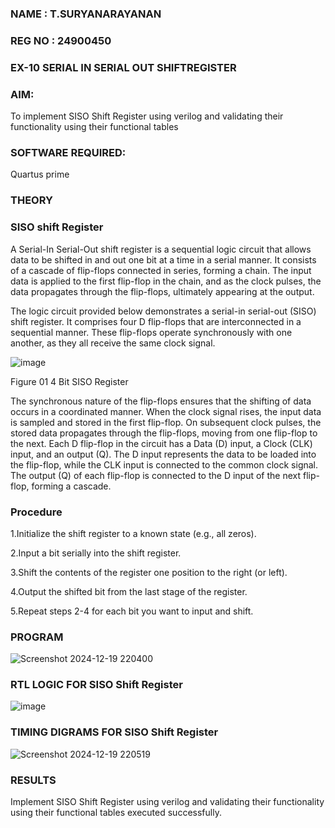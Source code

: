 ### NAME : T.SURYANARAYANAN
### REG NO : 24900450
### EX-10 SERIAL IN SERIAL OUT SHIFTREGISTER

### AIM:

To implement  SISO Shift Register using verilog and validating their functionality using their functional tables

### SOFTWARE REQUIRED:

Quartus prime

### THEORY

### SISO shift Register

A Serial-In Serial-Out shift register is a sequential logic circuit that allows data to be shifted in and out one bit at a time in a serial manner. It consists of a cascade of flip-flops connected in series, forming a chain. The input data is applied to the first flip-flop in the chain, and as the clock pulses, the data propagates through the flip-flops, ultimately appearing at the output.

The logic circuit provided below demonstrates a serial-in serial-out (SISO) shift register. It comprises four D flip-flops that are interconnected in a sequential manner. These flip-flops operate synchronously with one another, as they all receive the same clock signal.

![image](https://github.com/naavaneetha/SERIAL-IN-SERIAL-OUT-SHIFTREGISTER/assets/154305477/e81c4072-37f9-46c6-8145-566764b74c3a)

Figure 01 4 Bit SISO Register

The synchronous nature of the flip-flops ensures that the shifting of data occurs in a coordinated manner. When the clock signal rises, the input data is sampled and stored in the first flip-flop. On subsequent clock pulses, the stored data propagates through the flip-flops, moving from one flip-flop to the next.
Each D flip-flop in the circuit has a Data (D) input, a Clock (CLK) input, and an output (Q). The D input represents the data to be loaded into the flip-flop, while the CLK input is connected to the common clock signal. The output (Q) of each flip-flop is connected to the D input of the next flip-flop, forming a cascade.

### Procedure
1.Initialize the shift register to a known state (e.g., all zeros).

2.Input a bit serially into the shift register.

3.Shift the contents of the register one position to the right (or left).

4.Output the shifted bit from the last stage of the register.

5.Repeat steps 2-4 for each bit you want to input and shift.


### PROGRAM
![Screenshot 2024-12-19 220400](https://github.com/user-attachments/assets/b10243db-38a3-4144-b1a2-b70a32d3868f)


### RTL LOGIC FOR SISO Shift Register
![image](https://github.com/user-attachments/assets/1fba90f8-21fc-43a2-9497-93b299c1b659)


### TIMING DIGRAMS FOR SISO Shift Register
![Screenshot 2024-12-19 220519](https://github.com/user-attachments/assets/ce27aace-d02a-40b9-978a-6582ecf8d64b)


### RESULTS
Implement  SISO Shift Register using verilog and validating their functionality using their functional tables executed successfully.
